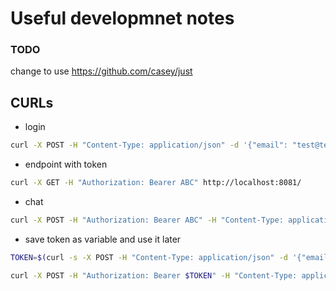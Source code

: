 # Useful developmnet notes
### TODO
change to use https://github.com/casey/just

## CURLs
- login
```bash
curl -X POST -H "Content-Type: application/json" -d '{"email": "test@test.com", "password": "test1"}' http://localhost:8081/login
```

- endpoint with token
```bash
curl -X GET -H "Authorization: Bearer ABC" http://localhost:8081/
```

- chat
```bash
curl -X POST -H "Authorization: Bearer ABC" -H "Content-Type: application/json" -d '{"message": "Hello"}' http://localhost:8081/chat
```

- save token as variable and use it later
```bash
TOKEN=$(curl -s -X POST -H "Content-Type: application/json" -d '{"email": "test@test.com", "password": "test1"}' http://localhost:8081/login | jq -r '.access_token')

curl -X POST -H "Authorization: Bearer $TOKEN" -H "Content-Type: application/json" -d '{"message": "Hello"}' http://localhost:8081/chat
```